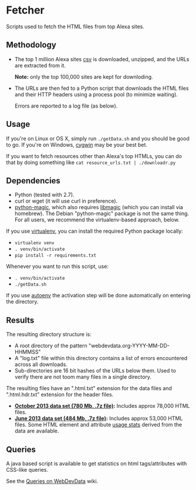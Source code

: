 Fetcher
=======

Scripts used to fetch the HTML files from top Alexa sites.

Methodology
-----------

-   The top 1 million Alexa sites
    [csv](http://s3.amazonaws.com/alexa-static/top-1m.csv.zip) is
    downloaded, unzipped, and the URLs are extracted from it.

    **Note:** only the top 100,000 sites are kept for downloding.

-   The URLs are then fed to a Python script that downloads the HTML
    files and their HTTP headers using a process pool (to minimize
    waiting).

    Errors are reported to a log file (as below).

Usage
-----

If you're on Linux or OS X, simply run `./getData.sh` and you should be
good to go. If you're on Windows, [cygwin](http://www.cygwin.com/) may
be your best bet.

If you want to fetch resources other than Alexa's top HTMLs, you can do
that by doing something like `cat resource_urls.txt | ./downloadr.py`

Dependencies
------------

-   Python (tested with 2.7).
-   curl or wget (it will use curl in preference).
-   [python-magic](https://github.com/ahupp/python-magic), which also
    requires [libmagic](http://www.darwinsys.com/file/) (which you can
    install via homebrew). The Debian "python-magic" package is not the
    same thing. For all users, we recommend the virtualenv-based
    approach, below.

If you use [virtualenv](https://github.com/pypa/virtualenv), you can
install the required Python package locally:

-   `virtualenv venv`
-   `. venv/bin/activate`
-   `pip install -r requirements.txt`

Whenever you want to run this script, use:

-   `. venv/bin/activate`
-   `./getData.sh`

If you use [autoenv](https://github.com/kennethreitz/autoenv) the
activation step will be done automatically on entering the directory.

Results
-------

The resulting directory structure is:

-   A root directory of the pattern "webdevdata.org-YYYY-MM-DD-HHMMSS"
-   A "log.txt" file within this directory contains a list of errors
    encountered across all downloads.
-   Sub-directories are 16 bit hashes of the URLs below them. Used to
    verify there are not toom many files in a single directory.

The resulting files have an ".html.txt" extension for the data files and
".html.hdr.txt" extension for the header files.

-   **[October 2013 data set (780 Mb, .7z
    file)](http://www.html5accessibility.com/HTMLdata/webdevdata.org-2013-10-30.7z):**
    Includes approx 78,000 HTML files.
-   **[June 2013 data set (484 Mb, .7z
    file)](http://www.html5accessibility.com/HTMLdata/webdevdata.org-2013-06-18.7z):**
    Includes approx 53,000 HTML files. Some HTML element and attribute
    [usage
    stats](https://docs.google.com/spreadsheet/ccc?key=0AlVP5_A996c5dFhMQ3R2SG1uZFNZVEsxUURQN213VVE#gid=0)
    derived from the data are available.

Queries
-------

A java based script is available to get statistics on html
tags/attributes with CSS-like queries.

See the [Queries on
WebDevData](https://github.com/baptistelebail/webdevdata.org/wiki/Queries-on-WebDevData)
wiki.

